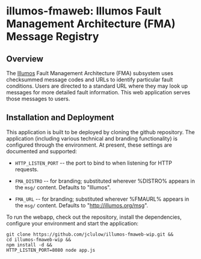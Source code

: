 # illumos-fmaweb: Illumos Fault Management Architecture (FMA) Message Registry

## Overview

The [Illumos](http://www.illumos.org) Fault Management Architecture (FMA)
subsystem uses checksummed message codes and URLs to identify particular fault
conditions.  Users are directed to a standard URL where they may look up
messages for more detailed fault information.  This web application serves
those messages to users.

## Installation and Deployment

This application is built to be deployed by cloning the github repository.  The
application (including various technical and branding functionality) is
configured through the environment.  At present, these settings are documented
and supported:

  * `HTTP_LISTEN_PORT` -- the port to bind to when listening for HTTP
    requests.

  * `FMA_DISTRO` -- for branding; substituted wherever %DISTRO% appears in the
    `msg/` content.  Defaults to "Illumos".

  * `FMA_URL` -- for branding; substituted wherever %FMAURL% appears in the
    `msg/` content.  Defaults to "http://illumos.org/msg".

To run the webapp, check out the repository, install the dependencies,
configure your environment and start the application:

    git clone https://github.com/jclulow/illumos-fmaweb-wip.git &&
    cd illumos-fmaweb-wip &&
    npm install -d &&
    HTTP_LISTEN_PORT=8080 node app.js
